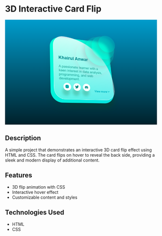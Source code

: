 # 3D Interactive Card Flip
![card](static/3Dcard.png)
## Description
A simple project that demonstrates an interactive 3D card flip effect using HTML and CSS. The card flips on hover to reveal the back side, providing a sleek and modern display of additional content.

## Features
- 3D flip animation with CSS
- Interactive hover effect
- Customizable content and styles

## Technologies Used
- HTML
- CSS

